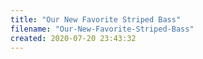 ```yaml
---
title: "Our New Favorite Striped Bass"
filename: "Our-New-Favorite-Striped-Bass"
created: 2020-07-20 23:43:32
---
```

